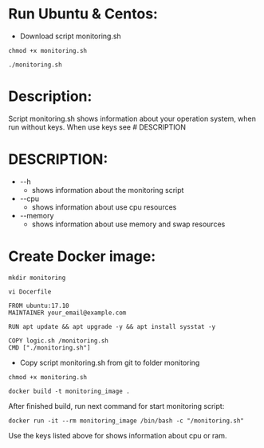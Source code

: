 # Run Ubuntu & Centos:
* Download script monitoring.sh
``` 
chmod +x monitoring.sh 
```
```
./monitoring.sh 
```

# Description:
Script monitoring.sh shows information about your operation system, when run without keys.
When use keys see # DESCRIPTION

# DESCRIPTION:
* --h
    * shows information about the monitoring script
* --cpu
    * shows information about use cpu resources
* --memory
    * shows information about use memory and swap resources

# Create Docker image:

```
mkdir monitoring
```
```
vi Docerfile
```
```
FROM ubuntu:17.10
MAINTAINER your_email@example.com

RUN apt update && apt upgrade -y && apt install sysstat -y

COPY logic.sh /monitoring.sh
CMD ["./monitoring.sh"]
```
* Copy script monitoring.sh from git to folder monitoring
``` 
chmod +x monitoring.sh
```
```
docker build -t monitoring_image .
```
After finished build, run next command for start monitoring script:
```
docker run -it --rm monitoring_image /bin/bash -c "/monitoring.sh"
```
Use the keys listed above for shows information about cpu or ram.
